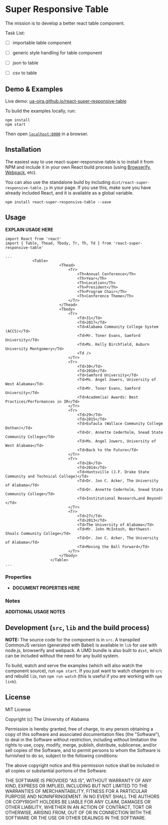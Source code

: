 # Super Responsive Table

The mission is to develop a better react table component.

Task List:
- [ ] importable table component
- [ ] generic style handling for table component
- [ ] json to table
- [ ] csv to table



## Demo & Examples

Live demo: [ua-oira.github.io/react-super-responsive-table](http://ua-oira.github.io/react-super-responsive-table/)

To build the examples locally, run:

```
npm install
npm start
```

Then open [`localhost:8000`](http://localhost:8000) in a browser.


## Installation

The easiest way to use react-super-responsive-table is to install it from NPM and include it in your own React build process (using [Browserify](http://browserify.org), [Webpack](http://webpack.github.io/), etc).

You can also use the standalone build by including `dist/react-super-responsive-table.js` in your page. If you use this, make sure you have already included React, and it is available as a global variable.

```
npm install react-super-responsive-table --save
```


## Usage

__EXPLAIN USAGE HERE__

```
import React from 'react'
import { Table, Thead, Tbody, Tr, Th, Td } from 'react-super-responsive-table'

...
			<Table>
						<Thead>
							<Tr>
								<Th>Annual Conference</Th>
								<Th>Year</Th>
								<Th>Location</Th>
								<Th>President</Th>
								<Th>Program Chair</Th>
								<Th>Conference Theme</Th>
							</Tr>
						</Thead>
						<Tbody>
							<Tr>
								<Td>31</Td>
								<Td>2017</Td>
								<Td>Alabama Community College System (ACCS)</Td>
								<Td>Mr. Toner Evans, Samford University</Td>
								<Td>Ms. Kelly Birchfield, Auburn University Montgomery</Td>
								<Td />
							</Tr>
							<Tr>
								<Td>30</Td>
								<Td>2016</Td>
								<Td>Samford University</Td>
								<Td>Ms. Angel Jowers, University of West Alabama</Td>
								<Td>Mr. Toner Evans, Samford University</Td>
								<Td>Academ(ia) Awards: Best Practices/Performances in IR</Td>
							</Tr>
							<Tr>
								<Td>29</Td>
								<Td>2015</Td>
								<Td>Eufaula (Wallace Community College Dothan)</Td>
								<Td>Dr. Annette Cederholm, Snead State Community College</Td>
								<Td>Ms. Angel Jowers, University of West Alabama</Td>
								<Td>Back to the Future</Td>
							</Tr>
							<Tr>
								<Td>28</Td>
								<Td>2014</Td>
								<Td>Huntsville (J.F. Drake State Community and Technical College)</Td>
								<Td>Dr. Jon C. Acker, The University of Alabama</Td>
								<Td>Dr. Annette Cederholm, Snead State Community College</Td>
								<Td>Institutional Research…and Beyond!</Td>
							</Tr>
							<Tr>
								<Td>27</Td>
								<Td>2013</Td>
								<Td>The University of Alabama</Td>
								<Td>Mr. John McIntosh, Northwest-Shoals Community College</Td>
								<Td>Dr. Jon C. Acker, The University of Alabama</Td>
								<Td>Moving the Ball Forward</Td>
							</Tr>
						</Tbody>
					</Table>
...

```

### Properties

* __DOCUMENT PROPERTIES HERE__

### Notes

__ADDITIONAL USAGE NOTES__


## Development (`src`, `lib` and the build process)

**NOTE:** The source code for the component is in `src`. A transpiled CommonJS version (generated with Babel) is available in `lib` for use with node.js, browserify and webpack. A UMD bundle is also built to `dist`, which can be included without the need for any build system.

To build, watch and serve the examples (which will also watch the component source), run `npm start`. If you just want to watch changes to `src` and rebuild `lib`, run `npm run watch` (this is useful if you are working with `npm link`).

## License

MIT License

Copyright (c) The University of Alabama

Permission is hereby granted, free of charge, to any person obtaining a copy
of this software and associated documentation files (the "Software"), to deal
in the Software without restriction, including without limitation the rights
to use, copy, modify, merge, publish, distribute, sublicense, and/or sell
copies of the Software, and to permit persons to whom the Software is
furnished to do so, subject to the following conditions:

The above copyright notice and this permission notice shall be included in all
copies or substantial portions of the Software.

THE SOFTWARE IS PROVIDED "AS IS", WITHOUT WARRANTY OF ANY KIND, EXPRESS OR
IMPLIED, INCLUDING BUT NOT LIMITED TO THE WARRANTIES OF MERCHANTABILITY,
FITNESS FOR A PARTICULAR PURPOSE AND NONINFRINGEMENT. IN NO EVENT SHALL THE
AUTHORS OR COPYRIGHT HOLDERS BE LIABLE FOR ANY CLAIM, DAMAGES OR OTHER
LIABILITY, WHETHER IN AN ACTION OF CONTRACT, TORT OR OTHERWISE, ARISING FROM,
OUT OF OR IN CONNECTION WITH THE SOFTWARE OR THE USE OR OTHER DEALINGS IN THE
SOFTWARE.
